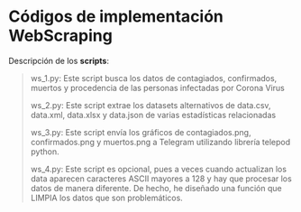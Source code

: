 # Códigos de implementación WebScraping

Descripción de los **scripts**:

> ws_1.py: Este script busca los datos de contagiados, confirmados, muertos y procedencia de las personas infectadas por Corona Virus
> 
> ws_2.py: Este script extrae los datasets alternativos de data.csv, data.xml, data.xlsx y data.json de varias estadísticas relacionadas
> 
> ws_3.py: Este script envía los gráficos de contagiados.png, confirmados.png y muertos.png a Telegram utilizando librería telepod python.
> 
> ws_4.py: Este script es opcional, pues a veces cuando actualizan los data aparecen caracteres ASCII mayores a 128 y hay que procesar los datos de manera diferente. De hecho, he diseñado una función que LIMPIA los datos que son problemáticos.
> 

